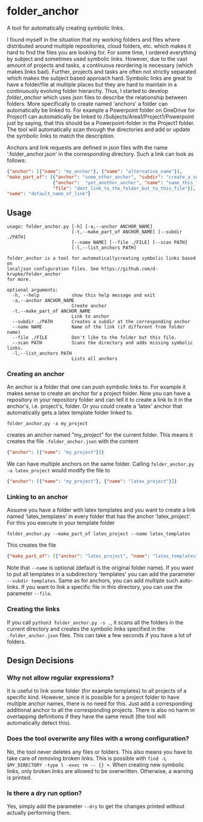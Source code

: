 # folder_anchor
A tool for automatically creating symbolic links.

I found myself in the situation that my working folders and files where distributed
around multiple repositories, cloud folders, etc. which makes it hard to find the files
you are looking for. For some time, I ordered everything by subject and sometimes used 
symbolic links. However, due to the vast amount of projects and tasks, a continuous
reordering is necessary (which makes links bad). Further, projects and tasks are
often not strictly separated which makes the subject based approach hard.
Symbolic links are great to have a folder/file at multiple places but they are hard
to maintain in a continuously evolving folder hierarchy. Thus, I
started to develop *folder_anchor* which uses json files to describe
the relationship between folders. More specifically to create named 'anchors'
a folder can automatically be linked to. For example a Powerpoint folder on OneDrive
for Project1 can automatically be linked to /Subjects/Area1/Project1/Powerpoint just by
saying, that this should be a Powerpoint-folder in the Project1 folder.
The tool will automatically scan through the directories and add or update
the symbolic links to match the description.


Anchors and link requests are defined in json files with the name '.folder_anchor.json'
in the corresponding directory. Such a link can look
as follows:
```json
{"anchor": [{"name": "my_anchor"}, {"name": "alternative_name"}], 
"make_part_of": [{"anchor": "some_other_anchor", "subdir": "create_a_subdir_with_this_name"},
                 {"anchor":  "yet_another_anchor", "name": "name_this_link_differently", 
                 "file": "dont_link_to_the_folder_but_to_this_file"}],
"name": "default_name_of_link"}
```

## Usage

```
usage: folder_anchor.py [-h] [-a,--anchor ANCHOR_NAME]
                        [-t,--make_part_of ANCHOR_NAME] [--subdir ./PATH]
                        [--name NAME] [--file ./FILE] [--scan PATH]
                        [-l,--list_anchors PATH]

folder_anchor is a tool for automaticallycreating symbolic links based on
localjson configuration files. See https://github.com/d-krupke/folder_anchor
for more.

optional arguments:
  -h, --help            show this help message and exit
  -a,--anchor ANCHOR_NAME
                        Create anchor
  -t,--make_part_of ANCHOR_NAME
                        Link to anchor
  --subdir ./PATH       Creates a subdir at the corresponding anchor
  --name NAME           Name of the link (if different from folder name)
  --file ./FILE         Don't like to the folder but this file.
  --scan PATH           Scans the directory and adds missing symbolic links.
  -l,--list_anchors PATH
                        Lists all anchors

```

### Creating an anchor

An anchor is a folder that one can push symbolic links to.
For example it makes sense to create an anchor for a project folder.
Now you can have a repository in your repository folder and can tell it to create a link
to it in the anchor's, i.e. project's, folder.
Or you could create a 'latex' anchor that automatically gets a latex template folder 
linked to.

```
folder_anchor.py -a my_project
```
creates an anchor named "my_project" for the current folder.
This means it creates the file `.folder_anchor.json` with the content
```json
{"anchor": [{"name": "my_project"}]}
```
We can have multiple anchors on the same folder.
Calling
`folder_anchor.py -a latex_project`
 would modify the file to
 ```json
{"anchor": [{"name": "my_project"}, {"name": "latex_project"}]}
```

### Linking to an anchor

Assume you have a folder with latex templates and you want to create a
link named 'latex_templates' in every folder that has the anchor 'latex_project'.
For this you execute in your template folder
```
folder_anchor.py --make_part_of latex_project --name latex_templates
```
This creates the file
```json
{"make_part_of": [{"anchor": "latex_project", "name": "latex_templates"}]}
``` 

Note that `--name` is optional (default is the original folder name).
If you want to put all templates in a subdirectory 'templates' you can add the
parameter `--subdir templates`.
Same as for anchors, you can add multiple such auto-links.
If you want to link a specific file in this directory, you can use the parameter `--file`.


### Creating the links

If you call `python3 folder_anchor.py -s .`, it scans all the folders in the current directory
and creates the symbolic links specified in the `.folder_anchor.json` files.
This can take a few seconds if you have a lot of folders.

## Design Decisions

### Why not allow regular expressions?

It is useful to link some folder (for example templates) to all projects
of a specific kind. However, since it is possible for a project folder to
have multiple anchor names, there is no need for this. Just add a corresponding
additional anchor to all the corresponding projects. There is also no harm
in overlapping definitions if they have the same result (the tool will 
automatically detect this).

### Does the tool overwrite any files with a wrong configuration?

No, the tool never deletes any files or folders. This also means you
have to take care of removing broken links. This is possible with
`find -L $MY_DIRECTORY -type l -exec rm -- {} +`.
When creating new symbolic links, only broken links are allowed to be overwritten.
Otherwise, a warning is printed.


### Is there a dry run option?

Yes, simply add the parameter `--dry` to get the changes printed without actually performing them.